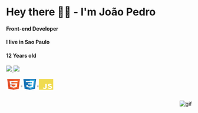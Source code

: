 # Hey there ✌🏼 - I'm João Pedro
#### Front-end Developer
#### I live in Sao Paulo
#### 12 Years old



<div  style="display:flex">

<a  href="https://github.com/joap12">

<img  height="180em"  src="https://github-readme-stats.vercel.app/api?username=joap12&show_icons=true&theme=dracula&include_all_commits=true&count_private=true"/>

<img  height="180em"  src="https://github-readme-stats.vercel.app/api/top-langs/?username=joap12&langs_count=8?theme=dracula)](https://github.com/joap12/github-readme-stats"/>

</div>

<div  style="display: inline_block"><br>
<img  align="center"  alt="HTML"  height="30"  width="40"  src="https://raw.githubusercontent.com/devicons/devicon/master/icons/html5/html5-original.svg">
<img  align="center"  alt="CSS"  height="30"  width="40"  src="https://raw.githubusercontent.com/devicons/devicon/master/icons/css3/css3-original.svg">
<img  align="center"  alt="Js"  height="30"  width="40"  src="https://raw.githubusercontent.com/devicons/devicon/master/icons/javascript/javascript-plain.svg">

##

<img  align="right"  height="150em"  alt="gif"  src="http://i.imgur.com/kvUU7.gif">

</div>
